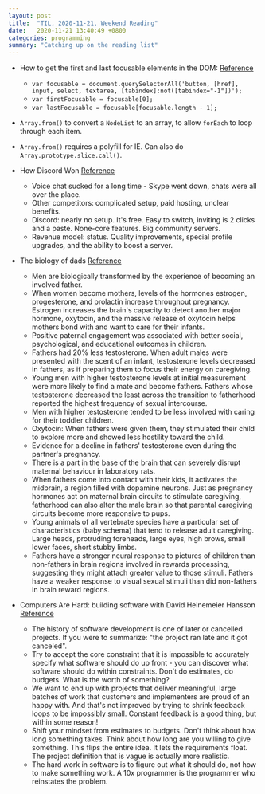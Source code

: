 ```yaml
---
layout: post
title:  "TIL, 2020-11-21, Weekend Reading"
date:   2020-11-21 13:40:49 +0800
categories: programming
summary: "Catching up on the reading list"
---
```


- How to get the first and last focusable elements in the DOM: [Reference](https://gomakethings.com/how-to-get-the-first-and-last-focusable-elements-in-the-dom/)
  - `var focusable = document.querySelectorAll('button, [href], input, select, textarea, [tabindex]:not([tabindex="-1"])');`
  - `var firstFocusable = focusable[0];`
  - `var lastFocusable = focusable[focusable.length - 1];`
- `Array.from()` to convert a `NodeList` to an array, to allow `forEach` to loop through each item.
- `Array.from()` requires a polyfill for IE. Can also do `Array.prototype.slice.call()`.

- How Discord Won [Reference](https://ianvanagas.com/2020/10/19/how-discord-won/)
  - Voice chat sucked for a long time - Skype went down, chats were all over the place.
  - Other competitors: complicated setup, paid hosting, unclear benefits.
  - Discord: nearly no setup. It's free. Easy to switch, inviting is 2 clicks and a paste. None-core features. Big community servers.
  - Revenue model: status. Quality improvements, special profile upgrades, and the ability to boost a server.
- The biology of dads [Reference](https://aeon.co/essays/how-raising-children-can-change-a-fathers-brain)
  - Men are biologically transformed by the experience of becoming an involved father.
  - When women become mothers, levels of the hormones estrogen, progesterone, and prolactin increase throughout pregnancy. Estrogen increases the brain's capacity to detect another major hormone, oxytocin, and the massive release of oxytocin helps mothers bond with and want to care for their infants.
  - Positive paternal engagement was associated with better social, psychological, and educational outcomes in children.
  - Fathers had 20% less testosterone. When adult males were presented with the scent of an infant, testosterone levels decreased in fathers, as if preparing them to focus their energy on caregiving.
  - Young men with higher testosterone levels at initial measurement were more likely to find a mate and become fathers. Fathers whose testosterone decreased the least across the transition to fatherhood reported the highest frequency of sexual intercourse.
  - Men with higher testosterone tended to be less involved with caring for their toddler children.
  - Oxytocin: When fathers were given them, they stimulated their child to explore more and showed less hostility toward the child.
  - Evidence for a decline in fathers' testosterone even during the partner's pregnancy.
  - There is a part in the base of the brain that can severely disrupt maternal behaviour in laboratory rats.
  - When fathers come into contact with their kids, it activates the midbrain, a region filled with dopamine neurons. Just as pregnancy hormones act on maternal brain circuits to stimulate caregiving, fatherhood can also alter the male brain so that parental caregiving circuits become more responsive to pups.
  - Young animals of all vertebrate species have a particular set of characteristics (baby schema) that tend to release adult caregiving. Large heads, protruding foreheads, large eyes, high brows, small lower faces, short stubby limbs.
  - Fathers have a stronger neural response to pictures of children than non-fathers in brain regions involved in rewards processing, suggesting they might attach greater value to those stimuli. Fathers have a weaker response to visual sexual stimuli than did non-fathers in brain reward regions.
- Computers Are Hard: building software with David Heinemeier Hansson [Reference](https://medium.com/computers-are-hard/computers-are-hard-building-software-with-david-heinemeier-hansson-c9025cdf225e)
  - The history of software development is one of later or cancelled projects. If you were to summarize: "the project ran late and it got canceled".
  - Try to accept the core constraint that it is impossible to accurately specify what software should do up front - you can discover what software should do within constraints. Don't do estimates, do budgets. What is the worth of something?
  - We want to end up with projects that deliver meaningful, large batches of work that customers and implementers are proud of an happy with. And that's not improved by trying to shrink feedback loops to be impossibly small. Constant feedback is a good thing, but within some reason!
  - Shift your mindset from estimates to budgets. Don't think about how long something takes. Think about how long are you willing to give something. This flips the entire idea. It lets the requirements float. The project definition that is vague is actually more realistic.
  - The hard work in software is to figure out what it should do, not how to make something work. A 10x programmer is the programmer who reinstates the problem.
